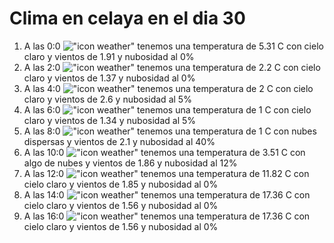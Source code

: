 # Clima en celaya en el dia 30

1. A las 0:0 !["icon weather"](http://openweathermap.org/img/w/01n.png) tenemos una temperatura de 5.31 C con cielo claro y  vientos de 1.91 y nubosidad al 0%
1. A las 2:0 !["icon weather"](http://openweathermap.org/img/w/01n.png) tenemos una temperatura de 2.2 C con cielo claro y  vientos de 1.37 y nubosidad al 0%
1. A las 4:0 !["icon weather"](http://openweathermap.org/img/w/02n.png) tenemos una temperatura de 2 C con cielo claro y  vientos de 2.6 y nubosidad al 5%
1. A las 6:0 !["icon weather"](http://openweathermap.org/img/w/02n.png) tenemos una temperatura de 1 C con cielo claro y  vientos de 1.34 y nubosidad al 5%
1. A las 8:0 !["icon weather"](http://openweathermap.org/img/w/03n.png) tenemos una temperatura de 1 C con nubes dispersas y  vientos de 2.1 y nubosidad al 40%
1. A las 10:0 !["icon weather"](http://openweathermap.org/img/w/02d.png) tenemos una temperatura de 3.51 C con algo de nubes y  vientos de 1.86 y nubosidad al 12%
1. A las 12:0 !["icon weather"](http://openweathermap.org/img/w/01d.png) tenemos una temperatura de 11.82 C con cielo claro y  vientos de 1.85 y nubosidad al 0%
1. A las 14:0 !["icon weather"](http://openweathermap.org/img/w/01d.png) tenemos una temperatura de 17.36 C con cielo claro y  vientos de 1.56 y nubosidad al 0%
1. A las 16:0 !["icon weather"](http://openweathermap.org/img/w/01d.png) tenemos una temperatura de 17.36 C con cielo claro y  vientos de 1.56 y nubosidad al 0%
